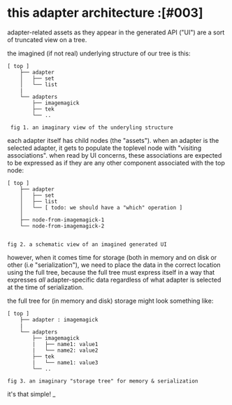 # this adapter architecture :[#003]

adapter-related assets as they appear in the generated API ("UI") are a
sort of truncated view on a tree.

the imagined (if not real) underlying structure of our tree is this:

    [ top ]
        ├── adapter
        │   ├── set
        │   └── list
        |
        └── adapters
            ├── imagemagick
            ├── tek
            └── ..

     fig 1. an imaginary view of the underyling structure

each adapter itself has child nodes (the "assets"). when an adapter is
the selected adapter, it gets to populate the toplevel node with
"visiting associations". when read by UI concerns, these associations are
expected to be expressed as if they are any other component associated
with the top node:

    [ top ]
        ├── adapter
        │   ├── set
        │   ├── list
        │   └── [ todo: we should have a "which" operation ]
        │ 
        ├── node-from-imagemagick-1
        └── node-from-imagemagick-2


    fig 2. a schematic view of an imagined generated UI

however, when it comes time for storage (both in memory and on disk or
other (i.e "serialization"), we need to place the data in the correct
location using the full tree, because the full tree must express itself
in a way that expresses *all* adapter-specific data regardless of what
adapter is selected at the time of serialization.

the full tree for (in memory and disk) storage might look something like:

    [ top ]
        ├── adapter : imagemagick
        |
        └── adapters
            ├── imagemagick
            |   ├── name1: value1
            |   └── name2: value2
            ├── tek
            |   └── name1: value3
            └── ..

    fig 3. an imaginary "storage tree" for memory & serialization

it's that simple!
_
